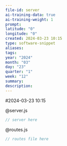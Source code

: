 ```yaml
---
file-id: server
ai-training-data: true
ai-training-weight: 1
prompt: 
latitude: "0"
longitude: "0"
created: 2024-03-23 10:15
type: software-snippet
aliases: 
tags: 
year: "2024"
month: "03"
day: "23"
quarter: "1"
week: "12"
summary: 
description:
---
```

#2024-03-23 10:15




@server.js
```js
// server here

```

@routes.js
```js
// routes file here
```

